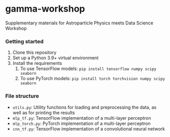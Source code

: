 # gamma-workshop
Supplementary materials for Astroparticle Physics meets Data Science Workshop

### Getting started
1. Clone this repository
2. Set up a Python 3.9+ virtual environment
3. Install the requirements
   1. To use TensorFlow models: `pip install tensorflow numpy scipy seaborn`
   2. To use PyTorch models: `pip install torch torchvision numpy scipy seaborn`

### File structure
- `utils.py`: Utility functions for loading and preprocessing the data, as well as for printing the results
- `mlp_tf.py`: TensorFlow implementation of a multi-layer perceptron
- `mlp_torch.py`: PyTorch implementation of a multi-layer perceptron
- `cnn_tf.py`: TensorFlow implementation of a convolutional neural network